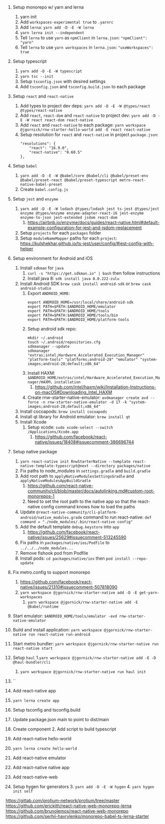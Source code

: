 1. Setup monorepo w/ yarn and lerna
	1. yarn init
	1. Add `workspaces-experimental true` to `.yarnrc`
	1. Add `lerna`: `yarn add -D -E -W lerna`
	1. `yarn lerna init --independent`
	1. Tell `lerna` to use `yarn` as `npmClient` in `lerna.json`: `"npmClient": "yarn"`
	1. Tell `lerna` to use `yarn workspaces` in `lerna.json`: 		`"useWorkspaces": true`
1. Setup typescript
	1. `yarn add -D -E -W typescript`
	1. `yarn tsc --init`
	1. Setup `tsconfig.json` with desired settings
	1. Add `tsconfig.json` and `tsconfig.build.json` to each package
1. Setup `react` and `react-native`
	1. Add types to project dev deps: `yarn add -D -E -W @types/react @types/react-native`
	1. Add `react`, `react-dom` and `react-native` to project dev: `yarn add -D -E -W react react-dom react-native`
	1. Add `react` and `react-native` to each package: `yarn workspace @jgornick/rnw-starter-hello-world add -E react react-native`
	1. Setup resolution for `react` and `react-native` in project `package.json`:
		```
		"resolutions": {
			"react": "16.9.0",
			"react-native": "0.60.5"
		},
		```

1. Setup `babel`
	1. `yarn add -D -E -W @babel/core @babel/cli @babel/preset-env @babel/preset-react @babel/preset-typescript metro-react-native-babel-preset`
	1. Create `babel.config.js`

1. Setup `jest` and `enzyme`
	1. `yarn add -D -E -W lodash @types/lodash jest ts-jest @types/jest enzyme @types/enzyme enzyme-adapter-react-16 jest-enzyme enzyme-to-json jest-extended jsdom react-dom`
		1. https://airbnb.io/enzyme/docs/guides/react-native.html#default-example-configuration-for-jest-and-jsdom-replacement
	1. Setup `projects` for each `packages` folder
	1. Setup `moduleNameMapper` paths for each `project`: https://kulshekhar.github.io/ts-jest/user/config/#jest-config-with-helper

1. Setup environment for Android and iOS
	1. Install `sdkman` for `java`
		1. `curl -s "https://get.sdkman.io" | bash` then follow instructions
		1. Install java 8: `sdk install java 8.0.222-zulu`
	1. Install Android SDK `brew cask install android-sdk` or `brew cask android-studio`
		1. Export `ANDROID_HOME`:
			```
			export ANDROID_HOME=/usr/local/share/android-sdk
			export PATH=$PATH:$ANDROID_HOME/emulator
			export PATH=$PATH:$ANDROID_HOME/tools
			export PATH=$PATH:$ANDROID_HOME/tools/bin
			export PATH=$PATH:$ANDROID_HOME/platform-tools
			```
		1. Setup android sdk repo:
			```
			mkdir ~/.android
			touch ~/.android/repositories.cfg
			sdkmanager --update
			sdkmanager "extras;intel;Hardware_Accelerated_Execution_Manager" "platform-tools" "platforms;android-28" "emulator" "system-images;android-28;default;x86_64"
			```
		1. Install HAXM: `$ANDROID_HOME/extras/intel/Hardware_Accelerated_Execution_Manager/HAXM\ installation`
			1. https://github.com/intel/haxm/wiki/Installation-Instructions-on-macOS#Downloading_Intel_HAXM
		1. Create rnw-starter-native-emulator: `avdmanager create avd --force -n rnw-starter-native-emulator -d 17 -k "system-images;android-28;default;x86_64"`
	1. Install cocoapods: `brew install cocoapods`
	1. Install qt library for Android emulator: `brew install qt`
	1. Install Xcode
		1. Setup xcode: `sudo xcode-select --switch /Applications/Xcode.app`
			1. https://github.com/facebook/react-native/issues/18408#issuecomment-386696744

1. Setup native package
	1. `yarn react-native init RnwStarterNative --template react-native-template-typescript@next --directory packages/native`
	1. Fix paths to node_modules in `settings.gradle` and `build.gradle`
	1. Add root path to `applyNativeModulesSettingsGradle` and `applyNativeModulesAppBuildGradle`
		1. https://github.com/react-native-community/cli/blob/master/docs/autolinking.md#custom-root-monorepos-1
		1. Need to set the root path to the native app so that the react-native config command knows how to load the paths
	1. Update `@react-native-community/cli-platform-android/native_modules.grade` command to run react-native: `def command = "./node_modules/.bin/react-native config"`
	1. Add the default template `debug.keystore` into `app`
		1. https://github.com/facebook/react-native/issues/25629#issuecomment-513245590
	1. Fix paths in `packages/native/ios/Podfile` to `../../../node_modules...`
	1. Remove fishook pod from Podfile
	1. Install pods: `cd packages/native/ios` then `pod install --repo-update`
  1. Fix metro.config to support monorepo
      1. https://github.com/facebook/react-native/issues/21310#issuecomment-507818090
      1. `yarn workspace @jgornick/rnw-starter-native add -D -E get-yarn-workspaces`
			1. `yarn workspace @jgornick/rnw-starter-native add -E @babel/runtime`
  1. Start emulator: `$ANDROID_HOME/tools/emulator -avd rnw-starter-native-emulator`
  1. Build and install application: `yarn workspace @jgornick/rnw-starter-native run react-native run-android`
  1. Start metro bundler: `yarn workspace @jgornick/rnw-starter-native run react-native start`

2. Setup `haul`
	1.`yarn workspace @jgornick/rnw-starter-native add -E -D @haul-bundler/cli`
	1. `yarn workspace @jgornick/rnw-starter-native run haul init`
  1. ``


3. Add react-native app
  1. `yarn lerna create app`
  2. Setup tsconfig and tsconfig.build
  3. Update package.json main to point to dist/main
  4. Create component
	2. Add script to build typescript

4. Add react-native hello-world
  1. `yarn lerna create hello-world`
5. Add react-native emulator
6. Add react-native native app
7. Add react-native-web


8. Setup hygen for generators
	3. `yarn add -D -E -W hygen`
	4. `yarn hygen init self`


https://gitlab.com/protium-network/protium/tree/master
https://github.com/erickjth/react-native-web-monorepo-lerna
https://github.com/brunolemos/react-native-web-monorepo
https://github.com/serhii-havrylenko/monorepo-babel-ts-lerna-starter
